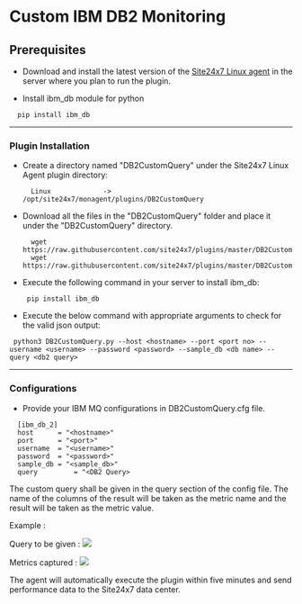 # Custom IBM DB2 Monitoring

                                                                                       
## Prerequisites

- Download and install the latest version of the [Site24x7 Linux agent](https://www.site24x7.com/app/client#/admin/inventory/add-monitor) in the server where you plan to run the plugin. 

- Install ibm_db module for python
```
  pip install ibm_db
```
---



### Plugin Installation  

- Create a directory named "DB2CustomQuery" under the Site24x7 Linux Agent plugin directory: 

		Linux             ->   /opt/site24x7/monagent/plugins/DB2CustomQuery
      
- Download all the files in the "DB2CustomQuery" folder and place it under the "DB2CustomQuery" directory.

		wget https://raw.githubusercontent.com/site24x7/plugins/master/DB2CustomQuery/DB2CustomQuery.py
		wget https://raw.githubusercontent.com/site24x7/plugins/master/DB2CustomQuery/DB2CustomQuery.py

- Execute the following command in your server to install ibm_db: 
  ```
   pip install ibm_db
  ```
- Execute the below command with appropriate arguments to check for the valid json output:
```
 python3 DB2CustomQuery.py --host <hostname> --port <port no> --username <username> --password <password> --sample_db <db name> --query <db2 query>
 ```



---

### Configurations

- Provide your IBM MQ configurations in DB2CustomQuery.cfg file.

```
  [ibm_db_2]
  host 		= "<hostname>"
  port 		= "<port>"
  username	= "<username>"
  password 	= "<password>"
  sample_db	= "<sample_db>"
  query         = "<DB2 Query>
```	

The custom query shall be given in the query section of the config file. The name of the columns of the result will be taken as the metric name and the result will be taken as the metric value.

Example : 

Query to be given :
<img src="https://i.imgur.com/petJTnD.png"/>


Metrics captured :
<img src="https://i.imgur.com/gQ9nPzS.png"/>

		
The agent will automatically execute the plugin within five minutes and send performance data to the Site24x7 data center.



